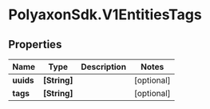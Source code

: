 # PolyaxonSdk.V1EntitiesTags

## Properties
Name | Type | Description | Notes
------------ | ------------- | ------------- | -------------
**uuids** | **[String]** |  | [optional] 
**tags** | **[String]** |  | [optional] 


